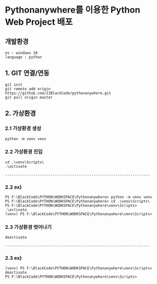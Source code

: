 # Pythonanywhere를 이용한 Python Web Project 배포

## 개발환경

    os : windows 10
    language : python

## 1. GIT 연결/연동

    git init
    git remote add origin https://github.com/IIBlackCode/pythonanywhere.git
    git pull origin master

## 2. 가상환경

### 2.1 가상환경 생성

    python -m venv venv

### 2.2 가상환경 진입

    cd .\venv\Scripts\
    .\activate

    -------------------------------------------------------------------

### 2.2 ex)

    PS F:\BlackCode\PYTHON\WODKSPACE\Pythonanywhere> python -m venv venv
    PS F:\BlackCode\PYTHON\WODKSPACE\Pythonanywhere> cd .\venv\Scripts\  
    PS F:\BlackCode\PYTHON\WODKSPACE\Pythonanywhere\venv\Scripts> .\activate
    (venv) PS F:\BlackCode\PYTHON\WODKSPACE\Pythonanywhere\venv\Scripts> 

### 2.3 가상환경 벗어나기

    deactivate

    -------------------------------------------------------------------

### 2.3 ex)

    (venv) PS F:\BlackCode\PYTHON\WODKSPACE\Pythonanywhere\venv\Scripts> deactivate      
    PS F:\BlackCode\PYTHON\WODKSPACE\Pythonanywhere\venv\Scripts> 